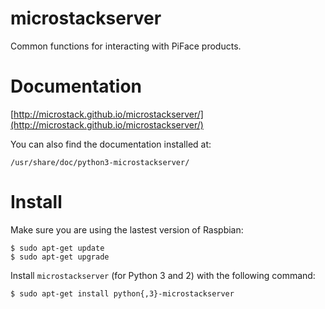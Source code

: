 microstackserver
================

Common functions for interacting with PiFace products.


Documentation
=============

[http://microstack.github.io/microstackserver/](http://microstack.github.io/microstackserver/)

You can also find the documentation installed at:

    /usr/share/doc/python3-microstackserver/

Install
=======

Make sure you are using the lastest version of Raspbian:

    $ sudo apt-get update
    $ sudo apt-get upgrade

Install `microstackserver` (for Python 3 and 2) with the following command:

    $ sudo apt-get install python{,3}-microstackserver
